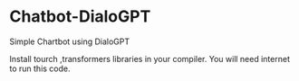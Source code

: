 # Chatbot-DialoGPT
Simple Chartbot using DialoGPT

Install  tourch ,transformers libraries in your compiler.
You will need internet to run this code.
